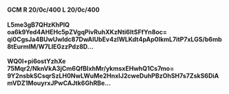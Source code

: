 #### GCM R 20/0c/400 L 20/0c/400
**L5me3gB7QHzKhPlQ**<br/>**oa6k9Yed4AHEHc5pZVgqPivRuhXKzNti6ItSFfYn8oc=**<br/>**qi0CgsJa4BUwUwldc87DwAIUbEv4zIWLKdt4pAp0IkmL7itP7xLGS/b6mb8tEurmlM/W7LlEGzzPdz8D...**<br/><br/>
**WQ0l+pi6ostYzhXe**<br/>**75Mqr2/NknVkA3jCm6QfBIxhMr/ykmsxEHwhQ1Cs7mo=**<br/>**9Y2nsbkSCsqrSzLH0NwLWuMe2HnxIJ2cweDuhPBzOhSH7s7ZskS6DiAmVDZ1MouyrxJPwCAJtk6GhRBe...**